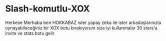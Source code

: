 # Slash-komutlu-XOX
Herkese Merhaba ben HOKKABAZ ister yapay zeka ile ister arkadaşlarınızla oynayabileceğiniz bir XOX botu bırakıyorum size iyi kullanmalar 30 stars'a invite ve stats botu gelir

